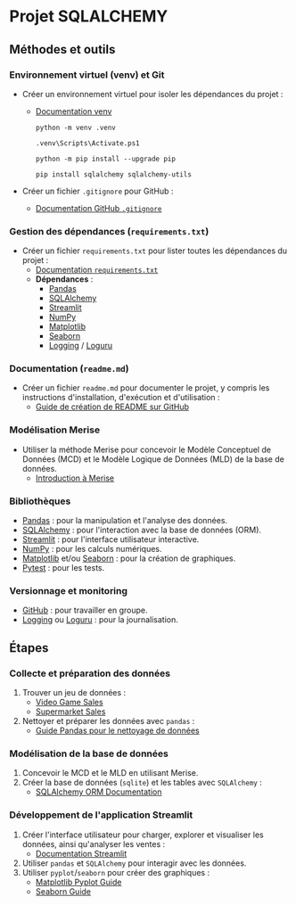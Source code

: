 # Projet SQLALCHEMY

## Méthodes et outils

### Environnement virtuel (venv) et Git

- Créer un environnement virtuel pour isoler les dépendances du projet :
  - [Documentation venv](https://docs.python.org/3/library/venv.html)

    `python -m venv .venv`

    `.venv\Scripts\Activate.ps1`

    `python -m pip install --upgrade pip`

    `pip install sqlalchemy sqlalchemy-utils`

- Créer un fichier `.gitignore` pour GitHub :
  - [Documentation GitHub `.gitignore`](https://docs.github.com/en/get-started/getting-started-with-git/ignoring-files)

### Gestion des dépendances (`requirements.txt`)

- Créer un fichier `requirements.txt` pour lister toutes les dépendances du projet :
  - [Documentation `requirements.txt`](https://pip.pypa.io/en/stable/user_guide/#requirements-files)
  - **Dépendances** :
    - [Pandas](https://pandas.pydata.org/docs/)
    - [SQLAlchemy](https://docs.sqlalchemy.org/en/20/)
    - [Streamlit](https://docs.streamlit.io/)
    - [NumPy](https://numpy.org/doc/)
    - [Matplotlib](https://matplotlib.org/stable/contents.html)
    - [Seaborn](https://seaborn.pydata.org/)
    - [Logging](https://docs.python.org/3/library/logging.html) / [Loguru](https://loguru.readthedocs.io/)

### Documentation (`readme.md`)

- Créer un fichier `readme.md` pour documenter le projet, y compris les instructions d'installation, d'exécution et d'utilisation :
  - [Guide de création de README sur GitHub](https://docs.github.com/en/get-started/writing-on-github/basic-writing-and-formatting-syntax)

### Modélisation Merise

- Utiliser la méthode Merise pour concevoir le Modèle Conceptuel de Données (MCD) et le Modèle Logique de Données (MLD) de la base de données.
  - [Introduction à Merise](https://fr.wikipedia.org/wiki/Merise)

### Bibliothèques

- [Pandas](https://pandas.pydata.org/docs/) : pour la manipulation et l'analyse des données.
- [SQLAlchemy](https://docs.sqlalchemy.org/en/20/) : pour l'interaction avec la base de données (ORM).
- [Streamlit](https://docs.streamlit.io/) : pour l'interface utilisateur interactive.
- [NumPy](https://numpy.org/doc/) : pour les calculs numériques.
- [Matplotlib](https://matplotlib.org/stable/contents.html) et/ou [Seaborn](https://seaborn.pydata.org/) : pour la création de graphiques.
- [Pytest](https://docs.pytest.org/en/stable/) : pour les tests.

### Versionnage et monitoring

- [GitHub](https://github.com/) : pour travailler en groupe.
- [Logging](https://docs.python.org/3/library/logging.html) ou [Loguru](https://loguru.readthedocs.io/) : pour la journalisation.

## Étapes

### Collecte et préparation des données

1. Trouver un jeu de données :
   - [Video Game Sales](https://www.kaggle.com/gregorut/videogamesales)
   - [Supermarket Sales](https://www.kaggle.com/aungpyaeap/supermarket-sales)
2. Nettoyer et préparer les données avec `pandas` :
   - [Guide Pandas pour le nettoyage de données](https://pandas.pydata.org/pandas-docs/stable/user_guide/data_cleaning.html)

### Modélisation de la base de données

1. Concevoir le MCD et le MLD en utilisant Merise.
2. Créer la base de données (`sqlite`) et les tables avec `SQLAlchemy` :
   - [SQLAlchemy ORM Documentation](https://docs.sqlalchemy.org/en/20/orm/)

### Développement de l'application Streamlit

1. Créer l'interface utilisateur pour charger, explorer et visualiser les données, ainsi qu'analyser les ventes :
   - [Documentation Streamlit](https://docs.streamlit.io/)
2. Utiliser `pandas` et `SQLAlchemy` pour interagir avec les données.
3. Utiliser `pyplot`/`seaborn` pour créer des graphiques :
   - [Matplotlib Pyplot Guide](https://matplotlib.org/stable/tutorials/introductory/pyplot.html)
   - [Seaborn Guide](https://seaborn.pydata.org/)
